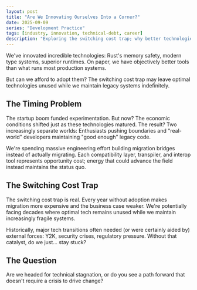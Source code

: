 ```yaml
---
layout: post
title: "Are We Innovating Ourselves Into a Corner?"
date: 2025-09-09
series: "Development Practice"
tags: [industry, innovation, technical-debt, career]
description: "Exploring the switching cost trap; why better technologies remain unused while we maintain legacy systems and build migration bridges."
---
```


We've innovated incredible technologies: Rust's memory safety, modern type systems, superior runtimes. On paper, we have objectively better tools than what runs most production systems.

But can we afford to adopt them? The switching cost trap may leave optimal technologies unused while we maintain legacy systems indefinitely.

## The Timing Problem

The startup boom funded experimentation. But now? The economic conditions shifted just as these technologies matured. The result? Two increasingly separate worlds: Enthusiasts pushing boundaries and "real-world" developers maintaining "good enough" legacy code.

We're spending massive engineering effort building migration bridges instead of actually migrating. Each compatibility layer, transpiler, and interop tool represents opportunity cost; energy that could advance the field instead maintains the status quo.

## The Switching Cost Trap

The switching cost trap is real. Every year without adoption makes migration more expensive and the business case weaker. We're potentially facing decades where optimal tech remains unused while we maintain increasingly fragile systems.

Historically, major tech transitions often needed (or were certainly aided by) external forces: Y2K, security crises, regulatory pressure. Without that catalyst, do we just... stay stuck?

## The Question

Are we headed for technical stagnation, or do you see a path forward that doesn't require a crisis to drive change?